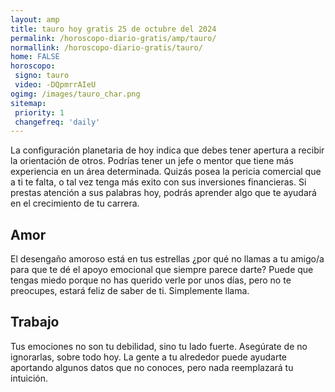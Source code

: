 ```yaml
---
layout: amp
title: tauro hoy gratis 25 de octubre del 2024 
permalink: /horoscopo-diario-gratis/amp/tauro/
normallink: /horoscopo-diario-gratis/tauro/
home: FALSE
horoscopo:
 signo: tauro
 video: -DQpmrrAIeU
ogimg: /images/tauro_char.png
sitemap:
 priority: 1
 changefreq: 'daily'
---
```



La configuración planetaria de hoy indica que debes tener apertura a recibir la orientación de otros. Podrías tener un jefe o mentor que tiene más experiencia en un área determinada. Quizás posea la pericia comercial que a ti te falta, o tal vez tenga más exito con sus inversiones financieras. Si prestas atención a sus palabras hoy, podrás aprender algo que te ayudará en el crecimiento de tu carrera.

## Amor

El desengaño amoroso está en tus estrellas ¿por qué no llamas a tu amigo/a para que te dé el apoyo emocional que siempre parece darte? Puede que tengas miedo porque no has querido verle por unos días, pero no te preocupes, estará feliz de saber de ti. Simplemente llama.

## Trabajo

Tus emociones no son tu debilidad, sino tu lado fuerte. Asegúrate de no ignorarlas, sobre todo hoy. La gente a tu alrededor puede ayudarte aportando algunos datos que no conoces, pero nada reemplazará tu intuición.